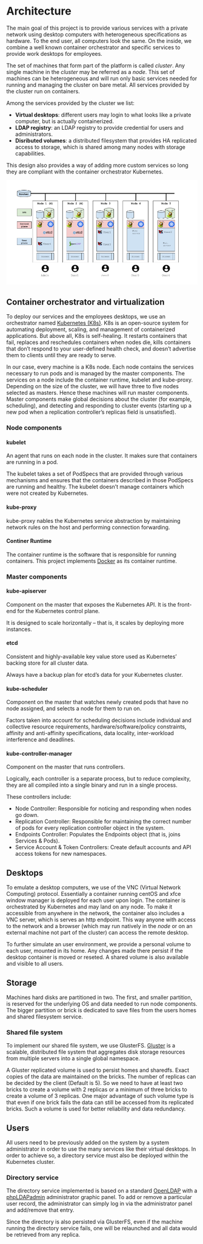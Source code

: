 # Architecture

The main goal of this project is to provide various services with a private network using desktop computers with heterogeneous specifications as hardware. To the end user, all computers look the same. On the inside, we combine a well known container orchestrator and specific services to provide work desktops for employees.

The set of machines that form part of the platform is called _cluster_. Any
single machine in the _cluster_ may be referred as a _node_. This set
of machines can be heterogeneous and will run only basic services needed for
running and managing the cluster on bare metal. All services provided by the
cluster run on containers.

Among the services provided by the cluster we list:
- **Virtual desktops**: different users may login to what looks like a private
  computer, but is actually containerized.
- **LDAP registry**: an LDAP registry to provide credential for users and
  administrators.
- **Disributed volumes**: a distributed filesystem that provides HA replicated
  access to storage, which is shared among many nodes with storage capabilities.

This design also provides a way of adding more custom services so long they are
compliant with the container orchestrator Kubernetes.

![](./img/architecture.png)

## Container orchestrator and virtualization

To deploy our services and the employees desktops, we use an orchestrator named [Kubernetes (K8s)](https://kubernetes.io/). K8s is an open-source system for automating deployment, scaling, and management of containerized applications.
But above all, K8s is self-healing. It restarts containers that fail, replaces and reschedules containers when nodes die, kills containers that don’t respond to your user-defined health check, and doesn’t advertise them to clients until they are ready to serve.

In our case, every machine is a K8s node. Each node contains the services necessary to run pods and is managed by the master components. The services on a node include the container runtime, kubelet and kube-proxy. 
Depending on the size of the cluster, we will have three to five nodes selected as masters. Hence these machines will run master components. Master components make global decisions about the cluster (for example, scheduling), and detecting and responding to cluster events (starting up a new pod when a replication controller’s replicas field is unsatisfied).

### Node components
#### kubelet
An agent that runs on each node in the cluster. It makes sure that containers are running in a pod.

The kubelet takes a set of PodSpecs that are provided through various mechanisms and ensures that the containers described in those PodSpecs are running and healthy. The kubelet doesn’t manage containers which were not created by Kubernetes.

#### kube-proxy
kube-proxy nables the Kubernetes service abstraction by maintaining network rules on the host and performing connection forwarding.

#### Continer Runtime
The container runtime is the software that is responsible for running containers. This project implements [Docker](https://www.docker.com/) as its container runtime.

### Master components
#### kube-apiserver
Component on the master that exposes the Kubernetes API. It is the front-end for the Kubernetes control plane.

It is designed to scale horizontally – that is, it scales by deploying more instances. 

#### etcd
Consistent and highly-available key value store used as Kubernetes’ backing store for all cluster data.

Always have a backup plan for etcd’s data for your Kubernetes cluster.

#### kube-scheduler
Component on the master that watches newly created pods that have no node assigned, and selects a node for them to run on.

Factors taken into account for scheduling decisions include individual and collective resource requirements, hardware/software/policy constraints, affinity and anti-affinity specifications, data locality, inter-workload interference and deadlines.

#### kube-controller-manager
Component on the master that runs controllers.

Logically, each controller is a separate process, but to reduce complexity, they are all compiled into a single binary and run in a single process.

These controllers include:
* Node Controller: Responsible for noticing and responding when nodes go down.
* Replication Controller: Responsible for maintaining the correct number of pods for every replication controller object in the system.
* Endpoints Controller: Populates the Endpoints object (that is, joins Services & Pods).
* Service Account & Token Controllers: Create default accounts and API access tokens for new namespaces.

## Desktops

To emulate a desktop computers, we use of the VNC (Virtual Network Computing) protocol. Essentially a container running
centOS and xfce window manager is deployed for each user upon login. The
container is orchestrated by Kubernetes and may land on any node. To make it
accessible from anywhere in the network, the container also includes a VNC
server, which is serves an http endpoint. This way anyone with access to the
network and a browser (which may run natively in the _node_ or on an external
machine not part of the cluster) can access the remote desktop.

To further simulate an user environment, we provide a personal volume to each
user, mounted in its home. Any changes made there persist if the desktop
container is moved or reseted. A shared volume is also available and visible to all users.

## Storage
Machines hard disks are partitioned in two. The first, and smaller partition, is reserved for the underlying OS and data needed to run node components. The bigger partition or brick is dedicated to save files from the users homes and shared filesystem service.

### Shared file system
To implement our shared file system, we use GlusterFS. [Gluster](https://www.gluster.org/) is a scalable, distributed file system that aggregates disk storage resources from multiple servers into a single global namespace.

A Gluster replicated volume is used to persist homes and sharedfs. Exact copies of the data are maintained on the bricks. 
The number of replicas can be decided by the client (Default is 5). So we need to have at least two bricks to create a volume with 2 replicas or a minimum of three bricks to create a volume of 3 replicas. 
One major advantage of such volume type is that even if one brick fails the data can still be accessed from its replicated bricks. Such a volume is used for better reliability and data redundancy.

## Users
All users need to be previously added on the system by a system administrator in order to use the many services like their virtual desktops. In order to achieve so, a directory service must also be deployed within the Kubernetes cluster.

### Directory service
The directory service implemented is based on a standard [OpenLDAP](http://www.openldap.org/) with a [phpLDAPadmin](http://phpldapadmin.sourceforge.net/wiki/index.php/Main_Page) administrator graphic panel. To add or remove a particular user record, the administrator can simply log in via the administrator panel and add/remove that entry.

Since the directory is also persisted via GlusterFS, even if the machine running the directory service fails, one will be relaunched and all data would be retrieved from any replica.
